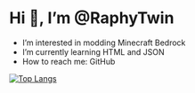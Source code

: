 # **Hi 👋, I’m @RaphyTwin**
- I’m interested in modding Minecraft Bedrock
- I’m currently learning HTML and JSON
- How to reach me: GitHub

[![Top Langs](https://github-readme-stats.vercel.app/api/top-langs/?username=RaphyTwin&layout=compact)](https://github.com/raphytwin)

